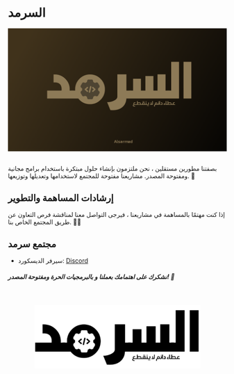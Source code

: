 # السرمد

<div align="center">
   
   <img align="center" src = "./profile/Alsarmad.png">
 
</div> <br>

بصفتنا مطورين مستقلين ، نحن ملتزمون بإنشاء حلول مبتكرة باستخدام برامج مجانية ومفتوحة المصدر. مشاريعنا مفتوحة للمجتمع لاستخدامها وتعديلها وتوزيعها. 🤝

## إرشادات المساهمة والتطوير

إذا كنت مهتمًا بالمساهمة في مشاريعنا ، فيرجى التواصل معنا لمناقشة فرص التعاون عن طريق المجتمع الخاص بنا. 🤝💡

## مجتمع سرمد

- سيرفر الديسكورد: [Discord](https://discord.gg/G5hHuTXZnJ)

##### نشكرك على اهتمامك بعملنا و بالبرمجيات الحرة ومفتوحة المصدر! 🙏

<br>
<br>

<div align="center">
   
   <img align="center" src = "./profile/Alsarmad-black.png">
 
</div>
